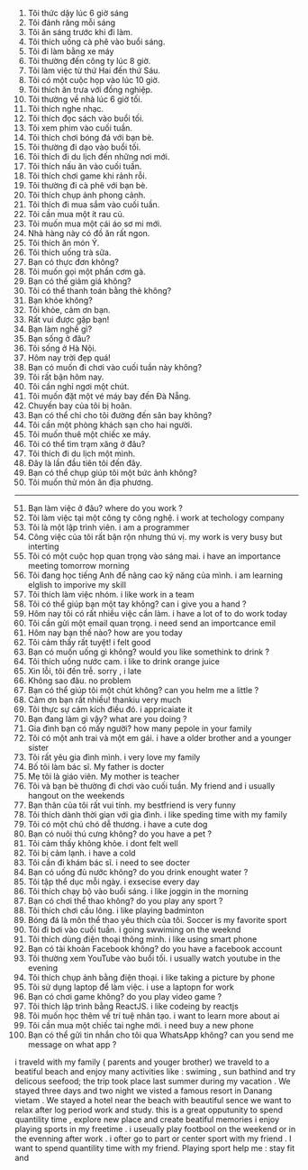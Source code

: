 1. Tôi thức dậy lúc 6 giờ sáng
2. Tôi đánh răng mỗi sáng
3. Tôi ăn sáng trước khi đi làm.
4. Tôi thích uống cà phê vào buổi sáng.
5. Tôi đi làm bằng xe máy
6. Tôi thường đến công ty lúc 8 giờ.
7. Tôi làm việc từ thứ Hai đến thứ Sáu.
8. Tôi có một cuộc họp vào lúc 10 giờ.
9. Tôi thích ăn trưa với đồng nghiệp.
10. Tôi thường về nhà lúc 6 giờ tối.
11. Tôi thích nghe nhạc.
12. Tôi thích đọc sách vào buổi tối.
13. Tôi xem phim vào cuối tuần.
14. Tôi thích chơi bóng đá với bạn bè.
15. Tôi thường đi dạo vào buổi tối.
16. Tôi thích đi du lịch đến những nơi mới.
17. Tôi thích nấu ăn vào cuối tuần.
18. Tôi thích chơi game khi rảnh rỗi.
19. Tôi thường đi cà phê với bạn bè.
20. Tôi thích chụp ảnh phong cảnh.
21. Tôi thích đi mua sắm vào cuối tuần.
22. Tôi cần mua một ít rau củ.
23. Tôi muốn mua một cái áo sơ mi mới.
24. Nhà hàng này có đồ ăn rất ngon.
25. Tôi thích ăn món Ý.
26. Tôi thích uống trà sữa.
27. Bạn có thực đơn không?
28. Tôi muốn gọi một phần cơm gà.
29. Bạn có thể giảm giá không?
30. Tôi có thể thanh toán bằng thẻ không?
31. Bạn khỏe không?
32. Tôi khỏe, cảm ơn bạn.
33. Rất vui được gặp bạn!
34. Bạn làm nghề gì?
35. Bạn sống ở đâu?
36. Tôi sống ở Hà Nội.
37. Hôm nay trời đẹp quá!
38. Bạn có muốn đi chơi vào cuối tuần này không?
39. Tôi rất bận hôm nay.
40. Tôi cần nghỉ ngơi một chút.
41. Tôi muốn đặt một vé máy bay đến Đà Nẵng.
42. Chuyến bay của tôi bị hoãn.
43. Bạn có thể chỉ cho tôi đường đến sân bay không?
44. Tôi cần một phòng khách sạn cho hai người.
45. Tôi muốn thuê một chiếc xe máy.
46. Tôi có thể tìm trạm xăng ở đâu?
47. Tôi thích đi du lịch một mình.
48. Đây là lần đầu tiên tôi đến đây.
49. Bạn có thể chụp giúp tôi một bức ảnh không?
50. Tôi muốn thử món ăn địa phương.

---

51. Bạn làm việc ở đâu?
    where do you work ?
52. Tôi làm việc tại một công ty công nghệ.
    i work at techology company
53. Tôi là một lập trình viên.
    i am a programmer
54. Công việc của tôi rất bận rộn nhưng thú vị.
    my work is very busy but interting
55. Tôi có một cuộc họp quan trọng vào sáng mai.
    i have an importance meeting tomorrow morning
56. Tôi đang học tiếng Anh để nâng cao kỹ năng của mình.
    i am learning elglish to imporive my skill
57. Tôi thích làm việc nhóm.
    i like work in a team
58. Tôi có thể giúp bạn một tay không?
    can i give you a hand ?
59. Hôm nay tôi có rất nhiều việc cần làm.
    i have a lot of to do work today
60. Tôi cần gửi một email quan trọng.
    i need send an importcance emil
61. Hôm nay bạn thế nào?
    how are you today
62. Tôi cảm thấy rất tuyệt!
    i felt good
63. Bạn có muốn uống gì không?
    would you like somethink to drink ?
64. Tôi thích uống nước cam.
    i like to drink orange juice
65. Xin lỗi, tôi đến trễ.
    sorry , i late
66. Không sao đâu.
    no problem
67. Bạn có thể giúp tôi một chút không?
    can you helm me a little ?
68. Cảm ơn bạn rất nhiều!
    thankiu very much
69. Tôi thực sự cảm kích điều đó.
    i appricaiate it
70. Bạn đang làm gì vậy?
    what are you doing ?
71. Gia đình bạn có mấy người?
    how many pepole in your family
72. Tôi có một anh trai và một em gái.
    i have a older brother and a younger sister
73. Tôi rất yêu gia đình mình.
    i very love my family
74. Bố tôi làm bác sĩ.
    My father is docter
75. Mẹ tôi là giáo viên.
    My mother is teacher
76. Tôi và bạn bè thường đi chơi vào cuối tuần.
    My friend and i usually hangout on the weekends
77. Bạn thân của tôi rất vui tính.
    my bestfriend is very funny
78. Tôi thích dành thời gian với gia đình.
    i like speding time with my family
79. Tôi có một chú chó dễ thương.
    i have a cute dog
80. Bạn có nuôi thú cưng không?
    do you have a pet ?
81. Tôi cảm thấy không khỏe.
    i dont felt well
82. Tôi bị cảm lạnh.
    i have a cold
83. Tôi cần đi khám bác sĩ.
    i need to see docter
84. Bạn có uống đủ nước không?
    do you drink enought water ?
85. Tôi tập thể dục mỗi ngày.
    i exsecise every day
86. Tôi thích chạy bộ vào buổi sáng.
    i like joggin in the morning
87. Bạn có chơi thể thao không?
    do you play any sport ?
88. Tôi thích chơi cầu lông.
    i like playing badminton
89. Bóng đá là môn thể thao yêu thích của tôi.
    Soccer is my favorite sport
90. Tôi đi bơi vào cuối tuần.
    i going swwiming on the weeknd
91. Tôi thích dùng điện thoại thông minh.
    i like using smart phone
92. Bạn có tài khoản Facebook không?
    do you have a facebook account
93. Tôi thường xem YouTube vào buổi tối.
    i usually watch youtube in the evening
94. Tôi thích chụp ảnh bằng điện thoại.
    i like taking a picture by phone
95. Tôi sử dụng laptop để làm việc.
    i use a laptopn for work
96. Bạn có chơi game không?
    do you play video game ?
97. Tôi thích lập trình bằng ReactJS.
    i like codeing by reactjs
98. Tôi muốn học thêm về trí tuệ nhân tạo.
    i want to learn more about ai
99. Tôi cần mua một chiếc tai nghe mới.
    i need buy a new phone
100.  Bạn có thể gửi tin nhắn cho tôi qua WhatsApp không?
      can you send me message on what app ?

i traveld with my family ( parents and youger brother)
we traveld to a beatiful beach and enjoy many activities like : swiming , sun bathind and try delicous seefood;
the trip took place last summer during my vacation . We stayed three days and two night
we visted a famous resort in Danang vietam . We stayed a hotel near the beach with beautiful sence
we want to relax after log period work and study. this is a great opputunity to spend quantility time , explore new place and create beatiful memories
i enjoy playing sports in my freetime . i useually play footbool on the weekend or in the evenning after work . i ofter go to part or center
sport with my friend . I want to spend quantility time with my friend. Playing sport help me : stay fit and
